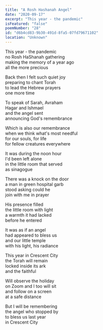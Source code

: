 ```yaml
---
title: "A Rosh Hashanah Angel"
date: "2020-09-17"
excerpt: "This year - the pandemic"
isFeatured: "false"
poemNumber: "28"
id: "d6b4cd83-9b30-491d-8fa5-07fd79671102"
location: "Unknown"
---
```


This year - the pandemic  
no Rosh HaShanah gathering  
making the memory of a year ago  
all the more precious

Back then I felt such quiet joy  
preparing to chant Torah  
to lead the Hebrew prayers  
one more time

To speak of Sarah, Avraham  
Hagar and Ishmael  
and the angel sent  
announcing God's remembrance

Which is also our remembrance  
when we think what's most needful  
for our souls, for life  
for fellow creatures everywhere

It was during the noon hour  
I'd been left alone  
in the little room that served  
as sinagogue

There was a knock on the door  
a man in green hospital garb  
stood asking could he  
join with me in prayer

His presence filled  
the little room with light  
a warmth it had lacked  
before he entered

It was as if an angel  
had appeared to bless us  
and our little temple  
with his light, his radiance

This year in Crescent City  
the Torah will remain  
locked inside its ark  
and the faithful

Will observe the holiday  
on Zoom and I too will sit  
and follow on a screen  
at a safe distance

But I will be remembering  
the angel who stopped by  
to bless us last year  
in Crescent City
